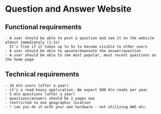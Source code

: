# Question and Answer Website

## Functional requirements
    - A user should be able to post a question and see it on the website almost immediately (1-2s)  
      It's fine if it takes up to 5s to become visible to other users
    - A user should be able to upvote/downvote the answer/question
    - A user should be able to see most popular, most recent questions on the home page

## Technical requirements
    - 10 mln users (after a year)
    - it's a read-heavy application. We expect 500 mln reads per year
    - 5 mln questions (after a year)
    - questions/answers should be 2 pages max
    - restricted to one geographic location
    - * can you do it with your own hardware - not utilizing AWS etc.



